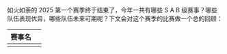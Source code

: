 如火如荼的 2025 第一个赛季终于结束了，今年一共有哪些 S A B 级赛事？哪些队伍表现优异，哪些队伍未来可期呢？下文会对这个赛季的比赛做一个总的回顾：

| 赛事名 |     |
| --- | --- |
|     |     |
